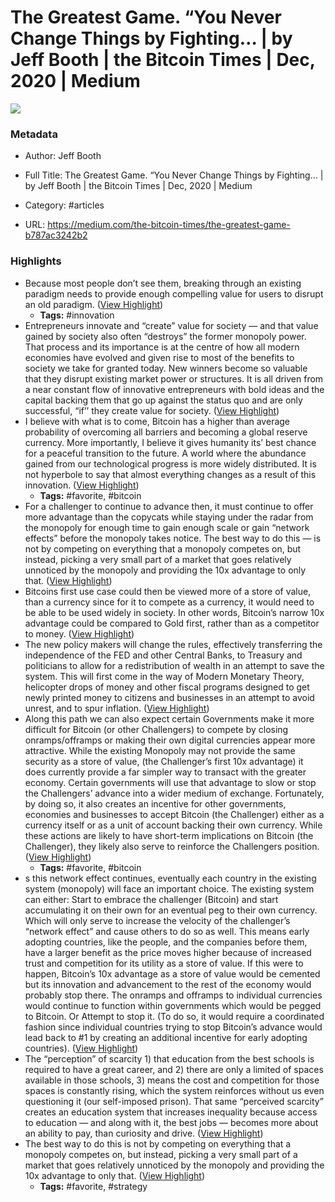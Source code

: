 # The Greatest Game. “You Never Change Things by Fighting… | by Jeff Booth | the Bitcoin Times | Dec, 2020 | Medium

![](https://readwise-assets.s3.amazonaws.com/static/images/article1.be68295a7e40.png)

### Metadata

- Author: Jeff Booth
- Full Title: The Greatest Game. “You Never Change Things by Fighting… | by Jeff Booth | the Bitcoin Times | Dec, 2020 | Medium
- Category: #articles


- URL: https://medium.com/the-bitcoin-times/the-greatest-game-b787ac3242b2

### Highlights

- Because most people don’t see them, breaking through an existing paradigm needs to provide enough compelling value for users to disrupt an old paradigm. ([View Highlight](https://instapaper.com/read/1372517241/14950520))
    - **Tags:** #innovation
- Entrepreneurs innovate and “create” value for society — and that value gained by society also often “destroys” the former monopoly power. That process and its importance is at the centre of how all modern economies have evolved and given rise to most of the benefits to society we take for granted today. New winners become so valuable that they disrupt existing market power or structures. It is all driven from a near constant flow of innovative entrepreneurs with bold ideas and the capital backing them that go up against the status quo and are only successful, “if’’ they create value for society. ([View Highlight](https://instapaper.com/read/1372517241/14950558))
- I believe with what is to come, Bitcoin has a higher than average probability of overcoming all barriers and becoming a global reserve currency. More importantly, I believe it gives humanity its’ best chance for a peaceful transition to the future. A world where the abundance gained from our technological progress is more widely distributed. It is not hyperbole to say that almost everything changes as a result of this innovation. ([View Highlight](https://instapaper.com/read/1372517241/14950564))
    - **Tags:** #favorite, #bitcoin
- For a challenger to continue to advance then, it must continue to offer more advantage than the copycats while staying under the radar from the monopoly for enough time to gain enough scale or gain “network effects” before the monopoly takes notice. The best way to do this — is not by competing on everything that a monopoly competes on, but instead, picking a very small part of a market that goes relatively unnoticed by the monopoly and providing the 10x advantage to only that. ([View Highlight](https://instapaper.com/read/1372517241/14950580))
- Bitcoins first use case could then be viewed more of a store of value, than a currency since for it to compete as a currency, it would need to be able to be used widely in society. In other words, Bitcoin’s narrow 10x advantage could be compared to Gold first, rather than as a competitor to money. ([View Highlight](https://instapaper.com/read/1372517241/14950585))
- The new policy makers will change the rules, effectively transferring the independence of the FED and other Central Banks, to Treasury and politicians to allow for a redistribution of wealth in an attempt to save the system.
  This will first come in the way of Modern Monetary Theory, helicopter drops of money and other fiscal programs designed to get newly printed money to citizens and businesses in an attempt to avoid unrest, and to spur inflation. ([View Highlight](https://instapaper.com/read/1372517241/14950749))
- Along this path we can also expect certain Governments make it more difficult for Bitcoin (or other Challengers) to compete by closing onramps/offramps or making their own digital currencies appear more attractive. While the existing Monopoly may not provide the same security as a store of value, (the Challenger’s first 10x advantage) it does currently provide a far simpler way to transact with the greater economy. Certain governments will use that advantage to slow or stop the Challengers’ advance into a wider medium of exchange.
  Fortunately, by doing so, it also creates an incentive for other governments, economies and businesses to accept Bitcoin (the Challenger) either as a currency itself or as a unit of account backing their own currency. While these actions are likely to have short-term implications on Bitcoin (the Challenger), they likely also serve to reinforce the Challengers position. ([View Highlight](https://instapaper.com/read/1372517241/14950817))
    - **Tags:** #favorite, #bitcoin
- s this network effect continues, eventually each country in the existing system (monopoly) will face an important choice.
  The existing system can either:
  Start to embrace the challenger (Bitcoin) and start accumulating it on their own for an eventual peg to their own currency. Which will only serve to increase the velocity of the challenger’s “network effect” and cause others to do so as well. This means early adopting countries, like the people, and the companies before them, have a larger benefit as the price moves higher because of increased trust and competition for its utility as a store of value. If this were to happen, Bitcoin’s 10x advantage as a store of value would be cemented but its innovation and advancement to the rest of the economy would probably stop there. The onramps and offramps to individual currencies would continue to function within governments which would be pegged to Bitcoin. Or
  Attempt to stop it. (To do so, it would require a coordinated fashion since individual countries trying to stop Bitcoin’s advance would lead back to #1 by creating an additional incentive for early adopting countries). ([View Highlight](https://instapaper.com/read/1372517241/14950851))
- The “perception” of scarcity 1) that education from the best schools is required to have a great career, and 2) there are only a limited of spaces available in those schools, 3) means the cost and competition for those spaces is constantly rising, which the system reinforces without us even questioning it (our self-imposed prison). That same “perceived scarcity” creates an education system that increases inequality because access to education — and along with it, the best jobs — becomes more about an ability to pay, than curiosity and drive. ([View Highlight](https://instapaper.com/read/1372517241/14950873))
- The best way to do this is not by competing on everything that a monopoly competes on, but instead, picking a very small part of a market that goes relatively unnoticed by the monopoly and providing the 10x advantage to only that. ([View Highlight](https://instapaper.com/read/1372517241/15057507))
    - **Tags:** #favorite, #strategy
